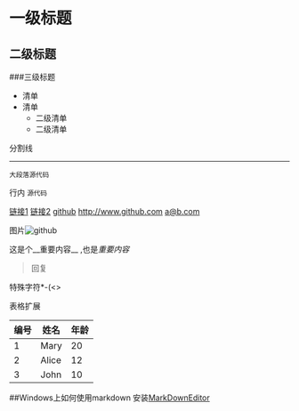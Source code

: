 一级标题
====

二级标题
-----

###三级标题

- 清单
- 清单
  - 二级清单
  - 二级清单
  

分割线
- - -


    大段落源代码

行内 `源代码`
    
[链接1](http://www.github.com "GitHub")
[链接2][GitHub]
[github][]
<http://www.github.com> <a@b.com>

图片![github](https://github.com/favicon.ico)

这是个__重要内容__ ,也是*重要内容*

> 回复

特殊字符\*\-\(\<\>

[GitHub]: http://www.github.com "GitHub"

表格扩展

| 编号  | 姓名  | 年龄|
| ----	|-----	| ----|
| 1     | Mary 	| 20 	|
| 2     | Alice | 12 	|
| 3 	  | John  | 10	|

##Windows上如何使用markdown
安装[MarkDownEditor](<https://github.com/jijinggang/MarkdownEditor>)
